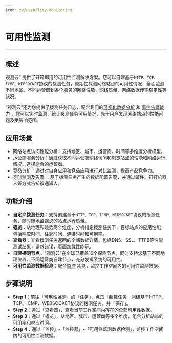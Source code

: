 ```yaml
---
icon: zy/usability-monitoring
---
```

# 可用性监测
---

## 概述

观测云” 提供了开箱即用的可用性监测解决方案。您可以自建基于`HTTP、TCP、ICMP、WEBSOCKET`协议的拨测任务，周期性探测网络站点的可用性情况，全面监测不同地区、不同运营商到各个服务的网络性能、网络质量、网络数据传输稳定性等状况。

“观测云”还为您提供了拨测任务日志，配合我们的[可视化数据分析](../scene/index.md) 和 [事件告警能力](../monitoring/index.md) ，您可以实时监测、统计拨测任务可用情况，先于用户发现网络站点的性能问题及受影响范围。

## 应用场景

- 网络站点访问性能分析：支持地区、城市、运营商、时间等多维度分析模型。
- 运营商服务分析：通过获取不同运营商网络访问和浏览站点的性能和网络运行情况，选择适合的运营商。
- 竞品分析：通过对自身应用和竞品应用进行对比监测，提高产品竞争力。
- [实时监测及告警](../monitoring/index.md) ：基于拨测任务产生的数据配置告警，并通过邮件、钉钉机器人等方式告知被通知人。

## 功能介绍

- **自定义拨测任务**：支持创建基于`HTTP、TCP、ICMP、WEBSOCKET`协议的拨测任务，随时随地监视您的站点运行质量。
- **概览**：从地理和趋势两个维度，分析指定拨测任务下，目标站点的应用性能，包括响应时间、往返时间、连接时间和可用率。
- **查看器**：查看拨测任务返回的全部数据详情，包括DNS、SSL、TTFB等性能测试结果，请求错误，页面加载性能等。
- **自建探测节点**：“观测云”在全球已覆盖16个探测节点，同时支持您基于不同地理位置、不同运营商自建节点，充分发挥系统的可用性。
- **可用性监测数据检测**：配合[监控](../monitoring/index.md) 功能，监控工作空间内的可用性监测数据。

## 步骤说明

- **Step 1**：前往「可用性监测」的「任务」，点击「新建任务」创建基于HTTP、TCP、ICMP、WEBSOCKET协议的拨测任务，并「保存」。
- **Step 2**：通过「查看器」，查看当前工作空间内存在的全部可用性数据。
- **Step 3**：通过「概览」，从地区、城市、运营商等多个维度，组合分析站点的可用率和响应时间。
- **Step 4**：通过「监控」-「监控器」-「可用性监测数据检测」，监控工作空间内的可用性监测数据。

